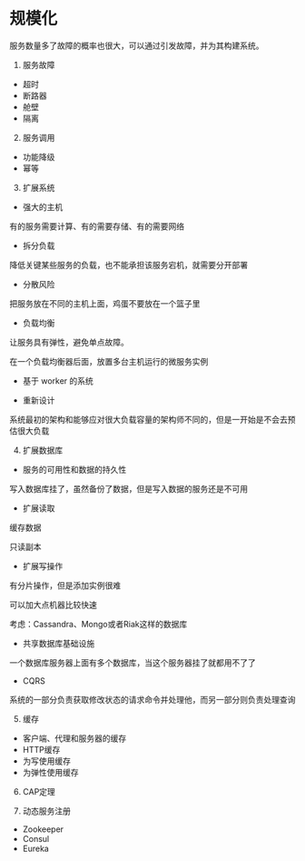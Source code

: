 #   规模化


服务数量多了故障的概率也很大，可以通过引发故障，并为其构建系统。

1.  服务故障

-   超时
-   断路器
-   舱壁
-   隔离

2.  服务调用

-   功能降级
-   幂等

3.  扩展系统

-   强大的主机

有的服务需要计算、有的需要存储、有的需要网络

-   拆分负载

降低关键某些服务的负载，也不能承担该服务宕机，就需要分开部署

-   分散风险

把服务放在不同的主机上面，鸡蛋不要放在一个篮子里

-   负载均衡

让服务具有弹性，避免单点故障。

在一个负载均衡器后面，放置多台主机运行的微服务实例

-   基于 worker 的系统

-   重新设计

系统最初的架构和能够应对很大负载容量的架构师不同的，但是一开始是不会去预估很大负载

4.  扩展数据库

-   服务的可用性和数据的持久性

写入数据库挂了，虽然备份了数据，但是写入数据的服务还是不可用

-   扩展读取

缓存数据

只读副本

-   扩展写操作

有分片操作，但是添加实例很难

可以加大点机器比较快速

考虑：Cassandra、Mongo或者Riak这样的数据库

-   共享数据库基础设施

一个数据库服务器上面有多个数据库，当这个服务器挂了就都用不了了

-   CQRS

系统的一部分负责获取修改状态的请求命令并处理他，而另一部分则负责处理查询

5.  缓存

-   客户端、代理和服务器的缓存
-   HTTP缓存
-   为写使用缓存
-   为弹性使用缓存

6.  CAP定理

7.  动态服务注册

-   Zookeeper
-   Consul
-   Eureka

